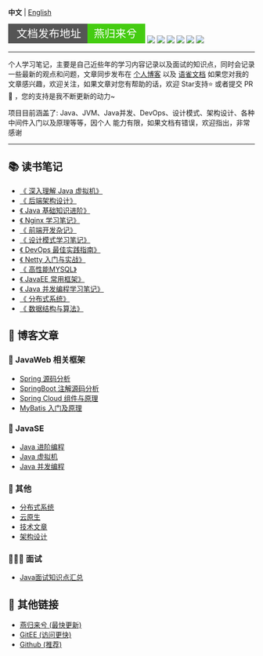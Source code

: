 **中文** | [English](./README.en.md)

![](./img/svg/readme.svg)
![](https://img.shields.io/badge/-Docker-2496ED?style=flat-square&logo=docker&logoColor=white)
![](https://img.shields.io/badge/-Spring-6DB33F?style=flat-square&logo=spring&logoColor=white)
![](https://img.shields.io/badge/-NodeJs-339933?style=flat-square&logo=nodedotjs&logoColor=white)
![](https://img.shields.io/badge/-HTML5-E34F26?style=flat-square&logo=html5&logoColor=white)
![](https://img.shields.io/badge/-Github-181717?style=flat-square&logo=github&logoColor=white)
![](https://img.shields.io/badge/-GitEE-C71D23?style=flat-square&logo=gitee&logoColor=white)

---
个人学习笔记，主要是自己近些年的学习内容记录以及面试的知识点，同时会记录一些最新的观点和问题，文章同步发布在 [个人博客](https://www.zhoutao123.com/doc)
以及 [语雀文档](https://www.yuque.com/zhoutao123) 如果您对我的文章感兴趣，欢迎关注，如果文章对您有帮助的话，欢迎 Star支持⭐️ 或者提交 PR 🔀 ，您的支持是我不断更新的动力~



项目目前涵盖了: Java、JVM、Java并发、DevOps、设计模式、架构设计、各种中间件入门以及原理等等，因个人 能力有限，如果文档有错误，欢迎指出，非常感谢



---
## 📚 读书笔记
+ [《 深入理解 Java 虚拟机》](https://www.zhoutao123.com/page/book/1)  
+ [《 后端架构设计》](https://www.zhoutao123.com/page/book/2) 
+ [《 Java 基础知识进阶》](https://www.zhoutao123.com/page/book/3)  
+ [《 Nginx 学习笔记》](https://www.zhoutao123.com/page/book/4)  
+ [《 前端开发杂记》](https://www.zhoutao123.com/page/book/5) 
+ [《 设计模式学习笔记》](https://www.zhoutao123.com/page/book/6)  
+ [《 DevOps 最佳实践指南》](https://www.zhoutao123.com/page/book/7) 
+ [《 Netty 入门与实战》](https://www.zhoutao123.com/page/book/8)  
+ [《 高性能MYSQL》](https://www.zhoutao123.com/page/book/9) 
+ [《 JavaEE 常用框架》](https://www.zhoutao123.com/page/book/10)  
+ [《 Java 并发编程学习笔记》](https://www.zhoutao123.com/page/book/11)  
+ [《 分布式系统》](https://www.zhoutao123.com/page/book/12)  
+ [《 数据结构与算法》](https://www.zhoutao123.com/page/book/13)


## 🧾 博客文章

### 🌲 JavaWeb 相关框架
+ [Spring 源码分析](./java/spring/README.md)
+ [SpringBoot 注解源码分析](./java/spring_boot/README.md)
+ [Spring Cloud 组件与原理](./java/spring_cloud/README.md)
+ [MyBatis 入门及原理](./java/mybatis/README.md)


### 🦜 JavaSE
+ [Java 进阶编程](./java/java-se)
+ [Java 虚拟机](./java/jvm/README.md)
+ [Java 并发编程](./java/concurrent/README.md)

### 📱 其他
+ [分布式系统](./java/distributed/README.md)
+ [云原生](./java/cloud_native/README.md)
+ [技术文章](./推荐文章/README.md)
+ [架构设计](./架构设计/README.md)
  

### 🧑🏻‍💼 面试
+ [Java面试知识点汇总](./interview)



## 🔗 其他链接
+ [燕归来兮 (最快更新)](https://www.zhoutao123.com/doc)
+ [GitEE   (访问更快)](https://gitee.com/taoes_admin/JavaNoted)
+ [Github  (推荐)](https://github.com/taoes/JavaNoted)


